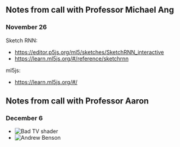 ## Notes from call with Professor Michael Ang 
### November 26

Sketch RNN:
- https://editor.p5js.org/ml5/sketches/SketchRNN_interactive
- https://learn.ml5js.org/#/reference/sketchrnn


ml5js:
- https://learn.ml5js.org/#/


## Notes from call with Professor Aaron
### December 6

- ![Bad TV shader](http://felixturner.github.io/bad-tv-shader/example/)
- ![Andrew Benson](https://pixlpa.com)

